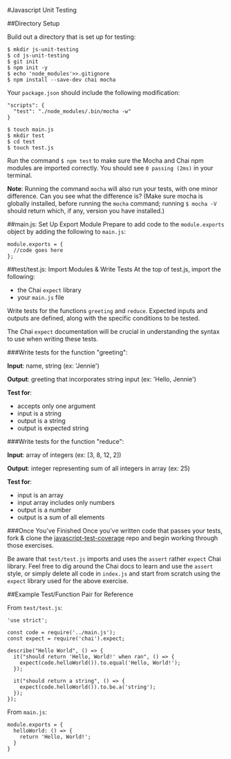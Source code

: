 #Javascript Unit Testing

##Directory Setup

Build out a directory that is set up for testing:
```
$ mkdir js-unit-testing
$ cd js-unit-testing
$ git init
$ npm init -y
$ echo 'node_modules'>>.gitignore
$ npm install --save-dev chai mocha
```
Your `package.json` should include the following modification:
```
"scripts": {
  "test": "./node_modules/.bin/mocha -w"
}
```
```
$ touch main.js
$ mkdir test
$ cd test
$ touch test.js
```


Run the command `$ npm test` to make sure the Mocha and Chai npm modules are imported correctly. You should see `0 passing (2ms)` in your terminal.

**Note**: Running the command `mocha` will also run your tests, with one minor difference. Can you see what the difference is? (Make sure mocha is globally installed, before running the `mocha` command; running `$ mocha -V` should return which, if any, version you have installed.)

##main.js: Set Up Export Module
Prepare to add code to the `module.exports` object by adding the following to `main.js`:
```
module.exports = {
  //code goes here
};
```

##test/test.js: Import Modules & Write Tests
At the top of test.js, import the following:
* the Chai `expect` library  
* your `main.js` file

Write tests for the functions `greeting` and `reduce`. Expected inputs and outputs are defined, along with the specific conditions to be tested.

The Chai `expect` documentation will be crucial in understanding the syntax to use when writing these tests.

###Write tests for the function "greeting":

**Input**: name, string (ex: 'Jennie')

**Output**: greeting that incorporates string input (ex: 'Hello, Jennie')

**Test for**:
* accepts only one argument
* input is a string
* output is a string
* output is expected string

###Write tests for the function "reduce":

**Input**: array of integers (ex: [3, 8, 12, 2])

**Output**: integer representing sum of all integers in array (ex: 25)

**Test for**:
* input is an array
* input array includes only numbers
* output is a number
* output is a sum of all elements

###Once You've Finished
Once you've written code that passes your tests, fork & clone the [javascript-test-coverage](https://github.com/gSchool/javascript-test-coverage) repo and begin working through those exercises.

Be aware that `test/test.js` imports and uses the `assert` rather `expect` Chai library. Feel free to dig around the Chai docs to learn and use the `assert` style, or simply delete all code in `index.js` and start from scratch using the `expect` library used for the above exercise.

##Example Test/Function Pair for Reference

From `test/test.js`:

```
'use strict';

const code = require('../main.js');
const expect = require('chai').expect;

describe("Hello World", () => {
  it("should return 'Hello, World!' when ran", () => {
    expect(code.helloWorld()).to.equal('Hello, World!');
  });

  it("should return a string", () => {
    expect(code.helloWorld()).to.be.a('string');
  });
});
```
From `main.js`:

```
module.exports = {
  helloWorld: () => {
    return 'Hello, World!';
  }
}
```
